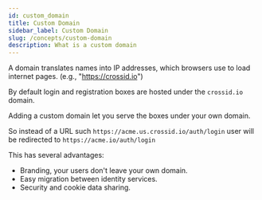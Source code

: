 ```yaml
---
id: custom_domain
title: Custom Domain
sidebar_label: Custom Domain
slug: /concepts/custom-domain
description: What is a custom domain
---
```


A domain translates names into IP addresses, which browsers use to load internet pages. (e.g., "https://crossid.io")

By default login and registration boxes are hosted under the `crossid.io` domain.

Adding a custom domain let you serve the boxes under your own domain.

So instead of a URL such `https://acme.us.crossid.io/auth/login` user will be redirected to `https://acme.io/auth/login`

This has several advantages:

- Branding, your users don't leave your own domain.
- Easy migration between identity services.
- Security and cookie data sharing.
